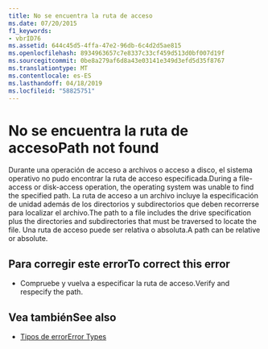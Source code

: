```yaml
---
title: No se encuentra la ruta de acceso
ms.date: 07/20/2015
f1_keywords:
- vbrID76
ms.assetid: 644c45d5-4ffa-47e2-96db-6c4d2d5ae815
ms.openlocfilehash: 8934963657c7e8337c33cf459d513d0bf007d19f
ms.sourcegitcommit: 0be8a279af6d8a43e03141e349d3efd5d35f8767
ms.translationtype: MT
ms.contentlocale: es-ES
ms.lasthandoff: 04/18/2019
ms.locfileid: "58825751"
---
```

# <a name="path-not-found"></a><span data-ttu-id="1d421-102">No se encuentra la ruta de acceso</span><span class="sxs-lookup"><span data-stu-id="1d421-102">Path not found</span></span>
<span data-ttu-id="1d421-103">Durante una operación de acceso a archivos o acceso a disco, el sistema operativo no pudo encontrar la ruta de acceso especificada.</span><span class="sxs-lookup"><span data-stu-id="1d421-103">During a file-access or disk-access operation, the operating system was unable to find the specified path.</span></span> <span data-ttu-id="1d421-104">La ruta de acceso a un archivo incluye la especificación de unidad además de los directorios y subdirectorios que deben recorrerse para localizar el archivo.</span><span class="sxs-lookup"><span data-stu-id="1d421-104">The path to a file includes the drive specification plus the directories and subdirectories that must be traversed to locate the file.</span></span> <span data-ttu-id="1d421-105">Una ruta de acceso puede ser relativa o absoluta.</span><span class="sxs-lookup"><span data-stu-id="1d421-105">A path can be relative or absolute.</span></span>  
  
## <a name="to-correct-this-error"></a><span data-ttu-id="1d421-106">Para corregir este error</span><span class="sxs-lookup"><span data-stu-id="1d421-106">To correct this error</span></span>  
  
-   <span data-ttu-id="1d421-107">Compruebe y vuelva a especificar la ruta de acceso.</span><span class="sxs-lookup"><span data-stu-id="1d421-107">Verify and respecify the path.</span></span>  
  
## <a name="see-also"></a><span data-ttu-id="1d421-108">Vea también</span><span class="sxs-lookup"><span data-stu-id="1d421-108">See also</span></span>

- [<span data-ttu-id="1d421-109">Tipos de error</span><span class="sxs-lookup"><span data-stu-id="1d421-109">Error Types</span></span>](../../../visual-basic/programming-guide/language-features/error-types.md)
